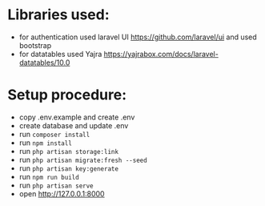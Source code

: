 # Libraries used:

- for authentication used laravel UI https://github.com/laravel/ui and used bootstrap
- for datatables used Yajra https://yajrabox.com/docs/laravel-datatables/10.0

# Setup procedure:
- copy .env.example and create .env
- create database and update .env
- run `composer install`
- run `npm install`
- run `php artisan storage:link`
- run `php artisan migrate:fresh --seed`
- run `php artisan key:generate`
- run `npm run build`
- run `php artisan serve`
- open http://127.0.0.1:8000